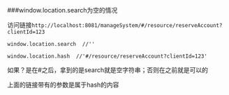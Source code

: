 ###window.location.search为空的情况

访问链接`http://localhost:8081/manageSystem/#/resource/reserveAccount?clientId=123`

```
window.location.search  //''
```

```
window.location.hash  //'#/resource/reserveAccount?clientId=123'
```

如果？是在#之后，拿到的是search就是空字符串；否则在之前就是可以的

上面的链接带有的参数是属于hash的内容


